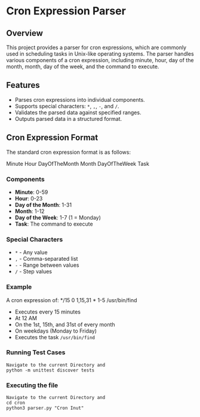 # Cron Expression Parser

## Overview

This project provides a parser for cron expressions, which are commonly used in scheduling tasks in Unix-like operating systems. The parser handles various components of a cron expression, including minute, hour, day of the month, month, day of the week, and the command to execute.

## Features

- Parses cron expressions into individual components.
- Supports special characters: `*`, `,`, `-`, and `/`.
- Validates the parsed data against specified ranges.
- Outputs parsed data in a structured format.

## Cron Expression Format

The standard cron expression format is as follows:

Minute Hour DayOfTheMonth Month DayOfTheWeek Task

### Components

- **Minute**: 0-59
- **Hour**: 0-23
- **Day of the Month**: 1-31
- **Month**: 1-12 
- **Day of the Week**: 1-7 (1 = Monday)
- **Task**: The command to execute

### Special Characters

- `*` - Any value
- `,` - Comma-separated list
- `-` - Range between values
- `/` - Step values

### Example

A cron expression of: */15 0 1,15,31 * 1-5 /usr/bin/find


- Executes every 15 minutes
- At 12 AM
- On the 1st, 15th, and 31st of every month
- On weekdays (Monday to Friday)
- Executes the task `/usr/bin/find`

### Running Test Cases

```
Navigate to the current Directory and 
python -m unittest discover tests
```


### Executing the file

```
Navigate to the current Directory and 
cd cron
python3 parser.py "Cron Inut"
```




